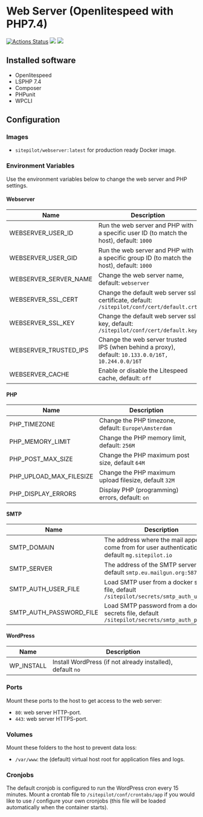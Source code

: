 # Web Server (Openlitespeed with PHP7.4)

[![Actions Status](https://github.com/sitepilot/webserver/workflows/deploy/badge.svg)](https://github.com/sitepilot/webserver/actions)
[![](https://images.microbadger.com/badges/version/sitepilot/webserver.svg)](https://cloud.docker.com/u/sitepilot/repository/docker/sitepilot/webserver)
[![](https://images.microbadger.com/badges/image/sitepilot/webserver.svg)](https://cloud.docker.com/u/sitepilot/repository/docker/sitepilot/webserver)

## Installed software
* Openlitespeed 
* LSPHP 7.4
* Composer
* PHPunit
* WPCLI
  
## Configuration

### Images
* `sitepilot/webserver:latest` for production ready Docker image.

### Environment Variables
Use the environment variables below to change the web server and PHP settings.

#### Webserver

| Name | Description|
|------|------------|
|WEBSERVER_USER_ID|Run the web server and PHP with a specific user ID (to match the host), default: `1000`|
|WEBSERVER_USER_GID|Run the web server and PHP with a specific group ID (to match the host), default: `1000`|
|WEBSERVER_SERVER_NAME|Change the web server name, default: `webserver`|
|WEBSERVER_SSL_CERT|Change the default web server ssl certificate, default: `/sitepilot/conf/cert/default.crt`|
|WEBSERVER_SSL_KEY|Change the default web server ssl key, default: `/sitepilot/conf/cert/default.key`| 
|WEBSERVER_TRUSTED_IPS|Change the web server trusted IPS (when behind a proxy), default: `10.133.0.0/16T, 10.244.0.0/16T`|
|WEBSERVER_CACHE|Enable or disable the Litespeed cache, default: `off`|

#### PHP
| Name | Description|
|------|------------|
|PHP_TIMEZONE|Change the PHP timezone, default: `Europe\Amsterdam`|
|PHP_MEMORY_LIMIT|Change the PHP memory limit, default: `256M`|
|PHP_POST_MAX_SIZE|Change the PHP maximum post size, default `64M`|
|PHP_UPLOAD_MAX_FILESIZE|Change the PHP maximum upload filesize, default `32M`|
|PHP_DISPLAY_ERRORS|Display PHP (programming) errors, default: `on`|

#### SMTP
| Name | Description|
|------|------------|
|SMTP_DOMAIN|The address where the mail appears to come from for user authentication, default `mg.sitepilot.io`|
|SMTP_SERVER|The address of the SMTP server, default `smtp.eu.mailgun.org:587`|
|SMTP_AUTH_USER_FILE|Load SMTP user from a docker secrets file, default `/sitepilot/secrets/smtp_auth_user`|
|SMTP_AUTH_PASSWORD_FILE|Load SMTP password from a docker secrets file, default `/sitepilot/secrets/smtp_auth_password`|

#### WordPress
| Name | Description|
|------|------------|
|WP_INSTALL|Install WordPress (if not already installed), default `no`|

### Ports
Mount these ports to the host to get access to the web server:
* `80`: web server HTTP-port.
* `443`: web server HTTPS-port.

### Volumes
Mount these folders to the host to prevent data loss:
* `/var/www`: the (default) virtual host root for application files and logs.
  
### Cronjobs
The default cronjob is configured to run the WordPress cron every 15 minutes. Mount a crontab file to `/sitepilot/conf/crontabs/app` if you would like to use / configure your own cronjobs (this file will be loaded automatically when the container starts).